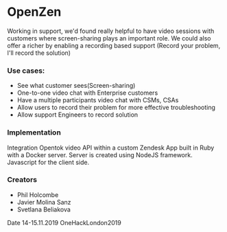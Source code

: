 # OpenZen

Working in support, we'd found really helpful to have video sessions with customers where screen-sharing plays an important role. We could also offer a richer by enabling a recording based support (Record your problem, I'll record the solution)

### Use cases:

* See what customer sees(Screen-sharing)
* One-to-one video chat with Enterprise customers
* Have a multiple participants video chat with CSMs, CSAs
* Allow users to record their problem for more effective troubleshooting
* Allow support Engineers to record solution

### Implementation
Integration Opentok video API within a custom Zendesk App built in Ruby with a Docker server. Server is created using NodeJS framework. Javascript for the client side.

### Creators
* Phil Holcombe
* Javier Molina Sanz
* Svetlana Beliakova

Date 14-15.11.2019 OneHackLondon2019
